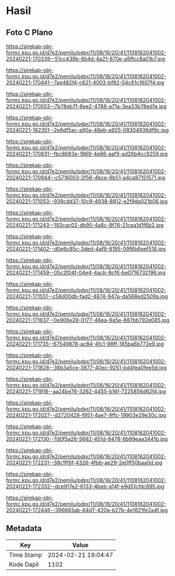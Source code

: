 # Hasil

## Foto C Plano

https://sirekap-obj-formc.kpu.go.id/d7e2/pemilu/pdpr/11/08/16/20/41/1108162041002-20240221-170339--51cc439b-8b4d-4a21-870e-a5ffcc8a01b7.jpg

https://sirekap-obj-formc.kpu.go.id/d7e2/pemilu/pdpr/11/08/16/20/41/1108162041002-20240221-170441--7ae482f4-c621-4003-bf92-04c61c1607f4.jpg

https://sirekap-obj-formc.kpu.go.id/d7e2/pemilu/pdpr/11/08/16/20/41/1108162041002-20240221-170553--7b78eb7f-8ee2-4788-a71a-3ea33b78ed1e.jpg

https://sirekap-obj-formc.kpu.go.id/d7e2/pemilu/pdpr/11/08/16/20/41/1108162041002-20240221-182351--2e6df5ac-a90a-48eb-a925-08304936df9c.jpg

https://sirekap-obj-formc.kpu.go.id/d7e2/pemilu/pdpr/11/08/16/20/41/1108162041002-20240221-170831--fbc8683e-1869-4e86-aaf9-ad26b4cc9259.jpg

https://sirekap-obj-formc.kpu.go.id/d7e2/pemilu/pdpr/11/08/16/20/41/1108162041002-20240221-170944--c5716003-2f56-4bce-8b51-a4ca87151571.jpg

https://sirekap-obj-formc.kpu.go.id/d7e2/pemilu/pdpr/11/08/16/20/41/1108162041002-20240221-171053--939cdd37-10c9-4938-8812-e2f9de021b06.jpg

https://sirekap-obj-formc.kpu.go.id/d7e2/pemilu/pdpr/11/08/16/20/41/1108162041002-20240221-171243--193cac02-db95-4a8c-8f76-21cea1d1f6b2.jpg

https://sirekap-obj-formc.kpu.go.id/d7e2/pemilu/pdpr/11/08/16/20/41/1108162041002-20240221-171402--d0e6c85c-3ded-4af9-8195-09f6b6eef518.jpg

https://sirekap-obj-formc.kpu.go.id/d7e2/pemilu/pdpr/11/08/16/20/41/1108162041002-20240221-171459--05c2f04f-04e4-4acb-8cf6-be0716732196.jpg

https://sirekap-obj-formc.kpu.go.id/d7e2/pemilu/pdpr/11/08/16/20/41/1108162041002-20240221-171551--c58d00db-fad2-4874-947a-da568ed2509a.jpg

https://sirekap-obj-formc.kpu.go.id/d7e2/pemilu/pdpr/11/08/16/20/41/1108162041002-20240221-171637--0e906e28-0177-48ea-9a5e-887bb792e085.jpg

https://sirekap-obj-formc.kpu.go.id/d7e2/pemilu/pdpr/11/08/16/20/41/1108162041002-20240221-171735--67549878-ac84-4fc1-98ff-185ba6b772e9.jpg

https://sirekap-obj-formc.kpu.go.id/d7e2/pemilu/pdpr/11/08/16/20/41/1108162041002-20240221-171828--36b3a5ce-3877-40ec-9251-bd4fea0fee5d.jpg

https://sirekap-obj-formc.kpu.go.id/d7e2/pemilu/pdpr/11/08/16/20/41/1108162041002-20240221-171918--aa24be76-3262-4455-b16f-7225856d62f4.jpg

https://sirekap-obj-formc.kpu.go.id/d7e2/pemilu/pdpr/11/08/16/20/41/1108162041002-20240221-172027--d2720429-f951-4ae7-9ffc-19903e29e30c.jpg

https://sirekap-obj-formc.kpu.go.id/d7e2/pemilu/pdpr/11/08/16/20/41/1108162041002-20240221-172130--7d0f5a26-5682-451d-8478-6b99eaa3441b.jpg

https://sirekap-obj-formc.kpu.go.id/d7e2/pemilu/pdpr/11/08/16/20/41/1108162041002-20240221-172231--38c1ff6f-4326-4fbb-ae29-2e0ff50baa0d.jpg

https://sirekap-obj-formc.kpu.go.id/d7e2/pemilu/pdpr/11/08/16/20/41/1108162041002-20240221-172332--dce917e2-6133-4beb-a14f-e9d51cfdc895.jpg

https://sirekap-obj-formc.kpu.go.id/d7e2/pemilu/pdpr/11/08/16/20/41/1108162041002-20240221-172446--396683ab-84d7-420a-b27b-4e1821fe2a4f.jpg


## Metadata

| Key        | Value               |
| ---------- | ------------------- |
| Time Stamp | 2024-02-21 19:04:47 |
| Kode Dapil | 1102                |



